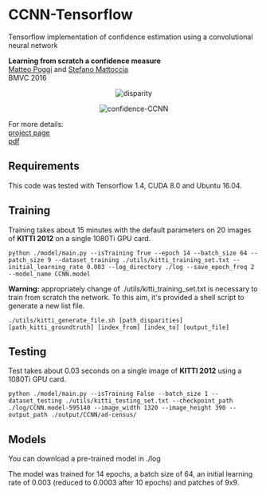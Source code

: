 # CCNN-Tensorflow

Tensorflow implementation of confidence estimation using a convolutional neural network

**Learning from scratch a confidence measure**  
[Matteo Poggi](https://vision.disi.unibo.it/~mpoggi/) and [Stefano Mattoccia](https://vision.disi.unibo.it/~smatt/Site/Home.html)   
BMVC 2016

<p align="center">
  <img src="https://github.com/fabiotosi92/CCNN-Tensorflow/tree/master/images/disparity/ad-census/000020_LR.png" alt="disparity">
</p>

<p align="center">
  <img src="https://github.com/fabiotosi92/CCNN-Tensorflow/tree/master/output/CCNN/ad-census/000020_LR.png" alt="confidence-CCNN">
</p>

For more details:  
[project page](https://vision.disi.unibo.it/~mpoggi/code.html)  
[pdf](https://vision.disi.unibo.it/~mpoggi/papers/bmvc2016.pdf)  

## Requirements
This code was tested with Tensorflow 1.4, CUDA 8.0 and Ubuntu 16.04.  

## Training

Training takes about 15 minutes with the default parameters on 20 images of **KITTI 2012** on a single 1080Ti GPU card. 

```shell
python ./model/main.py --isTraining True --epoch 14 --batch_size 64 --patch_size 9 --dataset_training ./utils/kitti_training_set.txt --initial_learning_rate 0.003 --log_directory ./log --save_epoch_freq 2 --model_name CCNN.model 
```

**Warning:** appropriately change of ./utils/kitti_training_set.txt is necessary to train from scratch the network. To this aim, it's provided a shell script to generate a new list file. 

```shell
./utils/kitti_generate_file.sh [path_disparities] [path_kitti_groundtruth] [index_from] [index_to] [output_file]
```

## Testing 

Test takes about 0.03 seconds on a single image of **KITTI 2012**  using a 1080Ti GPU card. 

```shell
python ./model/main.py --isTraining False --batch_size 1 --dataset_testing ./utils/kitti_testing_set.txt --checkpoint_path ./log/CCNN.model-595140 --image_width 1320 --image_height 390 --output_path ./output/CCNN/ad-census/
```

## Models

You can download a pre-trained model in ./log

The model was trained for 14 epochs, a batch size of 64, an initial learning rate of 0.003 (reduced to 0.0003 after 10 epochs) and patches of 9x9.

```
